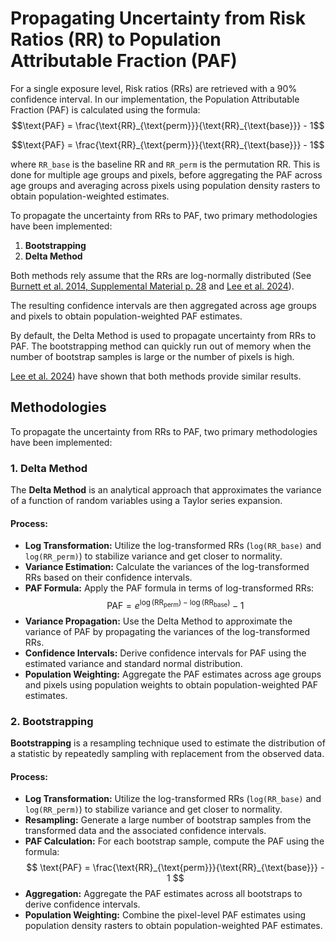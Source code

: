 # Propagating Uncertainty from Risk Ratios (RR) to Population Attributable Fraction (PAF)

For a single exposure level, Risk ratios (RRs) are retrieved with a 90% confidence interval. In our implementation, the Population Attributable Fraction (PAF) is calculated using the formula:
$$\text{PAF} = \frac{\text{RR}_{\text{perm}}}{\text{RR}_{\text{base}}} - 1$$

```math
\text{PAF} = \frac{\text{RR}_{\text{perm}}}{\text{RR}_{\text{base}}} - 1
```

where `RR_base` is the baseline RR and `RR_perm` is the permutation RR. This is done for multiple age groups and pixels, before aggregating the PAF across age groups and averaging across pixels using population density rasters to obtain population-weighted estimates.


To propagate the uncertainty from RRs to PAF, two primary methodologies have been implemented:

1. **Bootstrapping**
2. **Delta Method**


Both methods rely assume that the RRs are log-normally distributed (See [Burnett et al. 2014, Supplemental Material p. 28](https://pmc.ncbi.nlm.nih.gov/articles/PMC3984213/) and [Lee et al. 2024](https://pmc.ncbi.nlm.nih.gov/articles/PMC11471335/)).


The resulting confidence intervals are then aggregated across age groups and pixels to obtain population-weighted PAF estimates.


By default, the Delta Method is used to propagate uncertainty from RRs to PAF. The bootstrapping method can quickly run out of memory when the number of bootstrap samples is large or the number of pixels is high.

[Lee et al. 2024](https://pmc.ncbi.nlm.nih.gov/articles/PMC11471335/)) have shown that both methods provide similar results.


## Methodologies

To propagate the uncertainty from RRs to PAF, two primary methodologies have been implemented:

### 1. Delta Method

The **Delta Method** is an analytical approach that approximates the variance of a function of random variables using a Taylor series expansion.

#### Process:
- **Log Transformation:** Utilize the log-transformed RRs (`log(RR_base)` and `log(RR_perm)`) to stabilize variance and get closer to normality.
- **Variance Estimation:** Calculate the variances of the log-transformed RRs based on their confidence intervals.
- **PAF Formula:** Apply the PAF formula in terms of log-transformed RRs:
  $$
  \text{PAF} = e^{\log(\text{RR}_{\text{perm}}) - \log(\text{RR}_{\text{base}})} - 1
  $$
- **Variance Propagation:** Use the Delta Method to approximate the variance of PAF by propagating the variances of the log-transformed RRs.
- **Confidence Intervals:** Derive confidence intervals for PAF using the estimated variance and standard normal distribution.
- **Population Weighting:** Aggregate the PAF estimates across age groups and pixels using population weights to obtain population-weighted PAF estimates.


### 2. Bootstrapping

**Bootstrapping** is a resampling technique used to estimate the distribution of a statistic by repeatedly sampling with replacement from the observed data.

#### Process:
- **Log Transformation:** Utilize the log-transformed RRs (`log(RR_base)` and `log(RR_perm)`) to stabilize variance and get closer to normality.
- **Resampling:** Generate a large number of bootstrap samples from the transformed data and the associated confidence intervals.
- **PAF Calculation:** For each bootstrap sample, compute the PAF using the formula:
  $$
  \text{PAF} = \frac{\text{RR}_{\text{perm}}}{\text{RR}_{\text{base}}} - 1
  $$
- **Aggregation:** Aggregate the PAF estimates across all bootstraps to derive confidence intervals.
- **Population Weighting:** Combine the pixel-level PAF estimates using population density rasters to obtain population-weighted PAF estimates.

